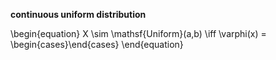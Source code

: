 **continuous uniform distribution**

\begin{equation}
X \sim \mathsf{Uniform}(a,b) \iff \varphi(x) = \begin{cases}\end{cases}
\end{equation}